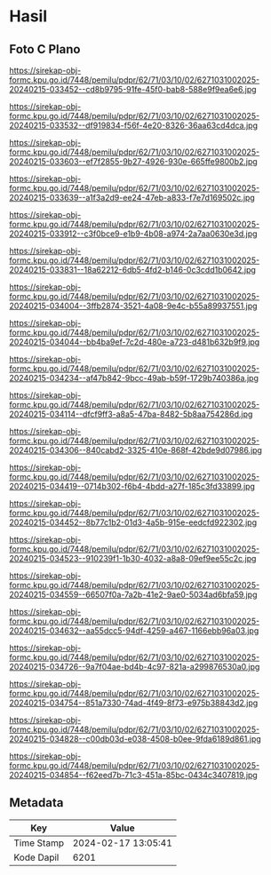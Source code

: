 # Hasil

## Foto C Plano

https://sirekap-obj-formc.kpu.go.id/7448/pemilu/pdpr/62/71/03/10/02/6271031002025-20240215-033452--cd8b9795-91fe-45f0-bab8-588e9f9ea6e6.jpg

https://sirekap-obj-formc.kpu.go.id/7448/pemilu/pdpr/62/71/03/10/02/6271031002025-20240215-033532--df919834-f56f-4e20-8326-36aa63cd4dca.jpg

https://sirekap-obj-formc.kpu.go.id/7448/pemilu/pdpr/62/71/03/10/02/6271031002025-20240215-033603--ef7f2855-9b27-4926-930e-665ffe9800b2.jpg

https://sirekap-obj-formc.kpu.go.id/7448/pemilu/pdpr/62/71/03/10/02/6271031002025-20240215-033639--a1f3a2d9-ee24-47eb-a833-f7e7d169502c.jpg

https://sirekap-obj-formc.kpu.go.id/7448/pemilu/pdpr/62/71/03/10/02/6271031002025-20240215-033912--c3f0bce9-e1b9-4b08-a974-2a7aa0630e3d.jpg

https://sirekap-obj-formc.kpu.go.id/7448/pemilu/pdpr/62/71/03/10/02/6271031002025-20240215-033831--18a62212-6db5-4fd2-b146-0c3cdd1b0642.jpg

https://sirekap-obj-formc.kpu.go.id/7448/pemilu/pdpr/62/71/03/10/02/6271031002025-20240215-034004--3ffb2874-3521-4a08-9e4c-b55a89937551.jpg

https://sirekap-obj-formc.kpu.go.id/7448/pemilu/pdpr/62/71/03/10/02/6271031002025-20240215-034044--bb4ba9ef-7c2d-480e-a723-d481b632b9f9.jpg

https://sirekap-obj-formc.kpu.go.id/7448/pemilu/pdpr/62/71/03/10/02/6271031002025-20240215-034234--af47b842-9bcc-49ab-b59f-1729b740386a.jpg

https://sirekap-obj-formc.kpu.go.id/7448/pemilu/pdpr/62/71/03/10/02/6271031002025-20240215-034114--dfcf9ff3-a8a5-47ba-8482-5b8aa754286d.jpg

https://sirekap-obj-formc.kpu.go.id/7448/pemilu/pdpr/62/71/03/10/02/6271031002025-20240215-034306--840cabd2-3325-410e-868f-42bde9d07986.jpg

https://sirekap-obj-formc.kpu.go.id/7448/pemilu/pdpr/62/71/03/10/02/6271031002025-20240215-034419--0714b302-f6b4-4bdd-a27f-185c3fd33899.jpg

https://sirekap-obj-formc.kpu.go.id/7448/pemilu/pdpr/62/71/03/10/02/6271031002025-20240215-034452--8b77c1b2-01d3-4a5b-915e-eedcfd922302.jpg

https://sirekap-obj-formc.kpu.go.id/7448/pemilu/pdpr/62/71/03/10/02/6271031002025-20240215-034523--910239f1-1b30-4032-a8a8-09ef9ee55c2c.jpg

https://sirekap-obj-formc.kpu.go.id/7448/pemilu/pdpr/62/71/03/10/02/6271031002025-20240215-034559--66507f0a-7a2b-41e2-9ae0-5034ad6bfa59.jpg

https://sirekap-obj-formc.kpu.go.id/7448/pemilu/pdpr/62/71/03/10/02/6271031002025-20240215-034632--aa55dcc5-94df-4259-a467-1166ebb96a03.jpg

https://sirekap-obj-formc.kpu.go.id/7448/pemilu/pdpr/62/71/03/10/02/6271031002025-20240215-034726--9a7f04ae-bd4b-4c97-821a-a299876530a0.jpg

https://sirekap-obj-formc.kpu.go.id/7448/pemilu/pdpr/62/71/03/10/02/6271031002025-20240215-034754--851a7330-74ad-4f49-8f73-e975b38843d2.jpg

https://sirekap-obj-formc.kpu.go.id/7448/pemilu/pdpr/62/71/03/10/02/6271031002025-20240215-034828--c00db03d-e038-4508-b0ee-9fda6189d861.jpg

https://sirekap-obj-formc.kpu.go.id/7448/pemilu/pdpr/62/71/03/10/02/6271031002025-20240215-034854--f62eed7b-71c3-451a-85bc-0434c3407819.jpg


## Metadata

| Key        | Value               |
| ---------- | ------------------- |
| Time Stamp | 2024-02-17 13:05:41 |
| Kode Dapil | 6201                |



